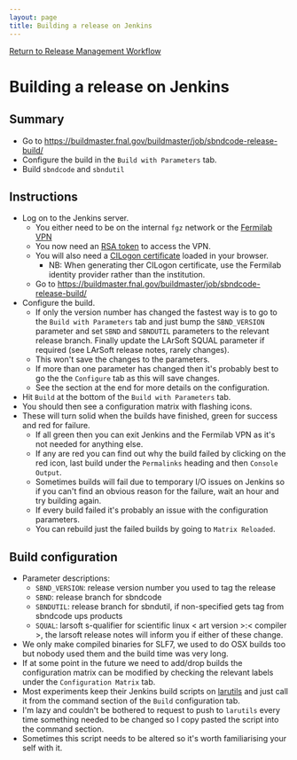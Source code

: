 ```yaml
---
layout: page
title: Building a release on Jenkins
---
```


[Return to Release Management Workflow](https://sbnsoftware.github.io/sbndcode_wiki/Release_management_workflow.html)


Building a release on Jenkins
==============================================================================



Summary
----------------------------------

-   Go to
    <https://buildmaster.fnal.gov/buildmaster/job/sbndcode-release-build/>
-   Configure the build in the `Build with Parameters` tab.
-   Build `sbndcode` and `sbndutil`



Instructions
--------------------------------------------

-   Log on to the Jenkins server.
    -   You either need to be on the internal `fgz` network or the
        [Fermilab
        VPN](https://fermi.service-now.com/kb_view.do?sysparm_article=KB0560)
    -   You now need an [RSA
        token](https://fermi.service-now.com/kb_view.do?sysparm_article=KB0011463)
        to access the VPN.
    -   You will also need a [CILogon
        certificate](https://cdcvs.fnal.gov/redmine/projects/sbndcode/wiki/Setting_up_access_with_CILogon_certificate)
        loaded in your browser.
        - NB: When generating ther CILogon certificate, use the Fermilab identity provider rather than the institution.
    -   Go to
        <https://buildmaster.fnal.gov/buildmaster/job/sbndcode-release-build/>
-   Configure the build.
    -   If only the version number has changed the fastest way is to go
        to the `Build with Parameters` tab and just bump the `SBND_VERSION`
        parameter and set `SBND` and `SBNDUTIL` parameters to the relevant release branch. 
        Finally update the LArSoft SQUAL parameter if required (see LArSoft release notes, rarely changes).
    -   This won\'t save the changes to the parameters.
    -   If more than one parameter has changed then it\'s probably best
        to go the the `Configure` tab as this will save changes.
    -   See the section at the end for more details on the
        configuration.
-   Hit `Build` at the bottom of the `Build with Parameters` tab.
-   You should then see a configuration matrix with flashing icons.
-   These will turn solid when the builds have finished, green for
    success and red for failure.
    -   If all green then you can exit Jenkins and the Fermilab VPN as
        it\'s not needed for anything else.
    -   If any are red you can find out why the build failed by clicking
        on the red icon, last build under the `Permalinks` heading and
        then `Console Output`.
    -   Sometimes builds will fail due to temporary I/O issues on
        Jenkins so if you can\'t find an obvious reason for the failure,
        wait an hour and try building again.
    -   If every build failed it\'s probably an issue with the
        configuration parameters.
    -   You can rebuild just the failed builds by going to
        `Matrix Reloaded`.



Build configuration
----------------------------------------------------------

-   Parameter descriptions:
    -   `SBND_VERSION`: release version number you used to tag the release
    -   `SBND`: release branch for sbndcode
    -   `SBNDUTIL`: release branch for sbndutil, if non-specified gets tag from sbndcode ups products
    -   `SQUAL`: larsoft s-qualifier for scientific linux \< art
        version \>:\< compiler \>, the larsoft release notes will inform
        you if either of these change. 
-   We only make compiled binaries for SLF7, we used to do OSX
    builds too but nobody used them and the build time was very long.
-   If at some point in the future we need to add/drop builds the
    configuration matrix can be modified by checking the relevant labels
    under the `Configuration Matrix` tab.
-   Most experiments keep their Jenkins build scripts on
    [larutils](https://cdcvs.fnal.gov/redmine/projects/larutils/repository/revisions/develop/show/buildScripts)
    and just call it from the command section of the `Build`
    configuration tab.
-   I\'m lazy and couldn\'t be bothered to request to push to `larutils`
    every time something needed to be changed so I copy pasted the
    script into the command section.
-   Sometimes this script needs to be altered so it\'s worth
    familiarising your self with it.
